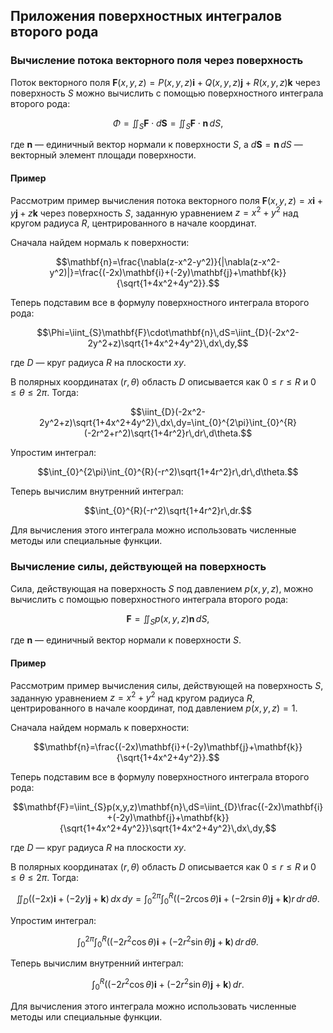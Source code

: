##  Приложения поверхностных интегралов второго рода

### Вычисление потока векторного поля через поверхность

Поток векторного поля $\mathbf{F}(x, y, z) = P(x, y, z)\mathbf{i} + Q(x, y, z)\mathbf{j} + R(x, y, z)\mathbf{k}$ через поверхность $S$ можно вычислить с помощью поверхностного интеграла второго рода:

$$\Phi=\iint_{S}\mathbf{F}\cdot d\mathbf{S}=\iint_{S}\mathbf{F}\cdot\mathbf{n}\,dS,$$

где $\mathbf{n}$ — единичный вектор нормали к поверхности $S$, а $d\mathbf{S} = \mathbf{n}\,dS$ — векторный элемент площади поверхности.

#### Пример

Рассмотрим пример вычисления потока векторного поля $\mathbf{F}(x, y, z) = x\mathbf{i} + y\mathbf{j} + z\mathbf{k}$ через поверхность $S$, заданную уравнением $z = x^2 + y^2$ над кругом радиуса $R$, центрированного в начале координат.

Сначала найдем нормаль к поверхности:

$$\mathbf{n}=\frac{\nabla(z-x^2-y^2)}{|\nabla(z-x^2-y^2)|}=\frac{(-2x)\mathbf{i}+(-2y)\mathbf{j}+\mathbf{k}}{\sqrt{1+4x^2+4y^2}}.$$

Теперь подставим все в формулу поверхностного интеграла второго рода:

$$\Phi=\iint_{S}\mathbf{F}\cdot\mathbf{n}\,dS=\iint_{D}(-2x^2-2y^2+z)\sqrt{1+4x^2+4y^2}\,dx\,dy,$$

где $D$ — круг радиуса $R$ на плоскости $xy$.

В полярных координатах $(r, \theta)$ область $D$ описывается как $0 \leq r \leq R$ и $0 \leq \theta \leq 2\pi$. Тогда:

$$\iint_{D}(-2x^2-2y^2+z)\sqrt{1+4x^2+4y^2}\,dx\,dy=\int_{0}^{2\pi}\int_{0}^{R}(-2r^2+r^2)\sqrt{1+4r^2}r\,dr\,d\theta.$$

Упростим интеграл:

$$\int_{0}^{2\pi}\int_{0}^{R}(-r^2)\sqrt{1+4r^2}r\,dr\,d\theta.$$

Теперь вычислим внутренний интеграл:

$$\int_{0}^{R}(-r^2)\sqrt{1+4r^2}r\,dr.$$

Для вычисления этого интеграла можно использовать численные методы или специальные функции.

### Вычисление силы, действующей на поверхность

Сила, действующая на поверхность $S$ под давлением $p(x, y, z)$, можно вычислить с помощью поверхностного интеграла второго рода:

$$\mathbf{F}=\iint_{S}p(x,y,z)\mathbf{n}\,dS,$$

где $\mathbf{n}$ — единичный вектор нормали к поверхности $S$.

#### Пример

Рассмотрим пример вычисления силы, действующей на поверхность $S$, заданную уравнением $z = x^2 + y^2$ над кругом радиуса $R$, центрированного в начале координат, под давлением $p(x, y, z) = 1$.

Сначала найдем нормаль к поверхности:

$$\mathbf{n}=\frac{(-2x)\mathbf{i}+(-2y)\mathbf{j}+\mathbf{k}}{\sqrt{1+4x^2+4y^2}}.$$

Теперь подставим все в формулу поверхностного интеграла второго рода:

$$\mathbf{F}=\iint_{S}p(x,y,z)\mathbf{n}\,dS=\iint_{D}\frac{(-2x)\mathbf{i}+(-2y)\mathbf{j}+\mathbf{k}}{\sqrt{1+4x^2+4y^2}}\sqrt{1+4x^2+4y^2}\,dx\,dy,$$

где $D$ — круг радиуса $R$ на плоскости $xy$.

В полярных координатах $(r, \theta)$ область $D$ описывается как $0 \leq r \leq R$ и $0 \leq \theta \leq 2\pi$. Тогда:

$$\iint_{D}((-2x)\mathbf{i}+(-2y)\mathbf{j}+\mathbf{k})\,dx\,dy=\int_{0}^{2\pi}\int_{0}^{R}((-2r\cos\theta)\mathbf{i}+(-2r\sin\theta)\mathbf{j}+\mathbf{k})r\,dr\,d\theta.$$

Упростим интеграл:

$$\int_{0}^{2\pi}\int_{0}^{R}((-2r^2\cos\theta)\mathbf{i}+(-2r^2\sin\theta)\mathbf{j}+\mathbf{k})\,dr\,d\theta.$$

Теперь вычислим внутренний интеграл:

$$\int_{0}^{R}((-2r^2\cos\theta)\mathbf{i}+(-2r^2\sin\theta)\mathbf{j}+\mathbf{k})\,dr.$$

Для вычисления этого интеграла можно использовать численные методы или специальные функции.